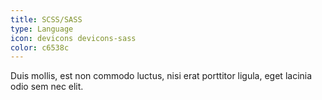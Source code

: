 ```yaml
---
title: SCSS/SASS
type: Language
icon: devicons devicons-sass
color: c6538c
---
```


Duis mollis, est non commodo luctus, nisi erat porttitor ligula, eget lacinia odio sem nec elit.
